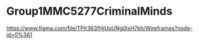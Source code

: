 # Group1MMC5277CriminalMinds
https://www.figma.com/file/TPlr363fHjUoUNg0lxH7kh/Wireframes?node-id=0%3A1